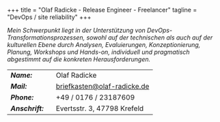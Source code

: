 +++
title = "Olaf Radicke - Release Engineer - Freelancer"
tagline = "DevOps / site reliability"
+++



*Mein Schwerpunkt liegt in der Unterstützung von DevOps-Transformationsprozessen,*
*sowohl auf der technischen als auch auf der kulturellen Ebene durch Analysen,* 
*Evaluierungen, Konzeptionierung, Planung, Workshops und Hands-on, individuell* 
*und pragmatisch abgestimmt auf die konkreten Herausforderungen.*

|            |                                                                              |
|:-----------|:-----------------------------------------------------------------------------|
| ***Name:***  | Olaf Radicke                                                                 |
| ***Mail:***      | <a href='mailto:briefkasten@olaf-radicke.de'>briefkasten@olaf-radicke.de </a> |
| ***Phone:***     | +49 / 0176 / 23187609 |
| ***Anschrift:*** &nbsp;&nbsp;| Evertsstr. 3, 47798 Krefeld   |